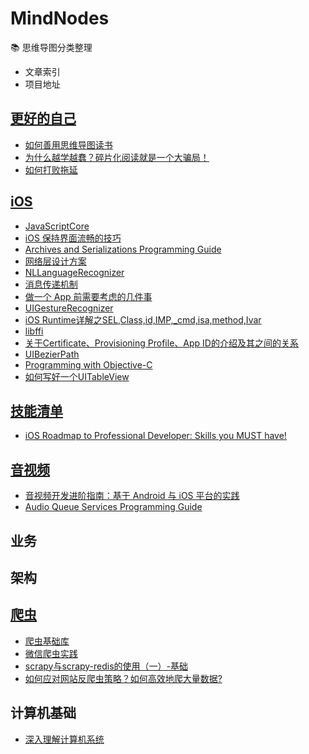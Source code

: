 # MindNodes
📚 思维导图分类整理

- 文章索引
- 项目地址

## [更好的自己](https://github.com/dearbar/MindNodes/tree/master/%E5%A6%82%E4%BD%95%E5%AD%A6%E4%B9%A0)

- [如何善用思维导图读书](http://m.quzhiboapp.com/#!/intro/125)
- [为什么越学越蠢？碎片化阅读就是一个大骗局！](https://www.jianshu.com/p/f98e81fb77a4)
- [如何打败拖延](https://waitbutwhy.com/cn/%E5%A6%82%E4%BD%95%E6%89%93%E8%B4%A5%E6%8B%96%E5%BB%B6%E7%97%87)

## [iOS](https://github.com/dearbar/MindNodes/tree/master/iOS)

- [JavaScriptCore](https://developer.apple.com/documentation/javascriptcore?language=occ)
- [iOS 保持界面流畅的技巧](https://blog.ibireme.com/2015/11/12/smooth_user_interfaces_for_ios/)
- [Archives and Serializations Programming Guide](https://developer.apple.com/library/archive/documentation/Cocoa/Conceptual/Archiving/Archiving.html#//apple_ref/doc/uid/10000047i)
- [网络层设计方案](https://casatwy.com/iosying-yong-jia-gou-tan-wang-luo-ceng-she-ji-fang-an.html)
- [NLLanguage​Recognizer](https://nshipster.com/nllanguagerecognizer/)
- [消息传递机制](https://objccn.io/issue-7-4/)
- [做一个 App 前需要考虑的几件事](http://limboy.me/tech/2016/07/06/starting-an-app.html)
- [UIGestureRecognizer](https://developer.apple.com/documentation/uikit/uigesturerecognizer)
- [iOS Runtime详解之SEL,Class,id,IMP,_cmd,isa,method,Ivar](https://blog.csdn.net/Hello_Hwc/article/details/49682857)
- [libffi](http://www.chiark.greenend.org.uk/doc/libffi-dev/html/Index.html#Index)
- [关于Certificate、Provisioning Profile、App ID的介绍及其之间的关系](https://www.cnblogs.com/cywin888/p/3263027.html)
- [UIBezierPath](https://developer.apple.com/documentation/uikit/uibezierpath)
- [Programming with Objective-C](https://developer.apple.com/library/archive/documentation/Cocoa/Conceptual/ProgrammingWithObjectiveC/Introduction/Introduction.html)
- [如何写好一个UITableView](https://juejin.im/post/5a309c56f265da43094524be)

## [技能清单](https://github.com/dearbar/MindNodes/tree/master/%E6%8A%80%E8%83%BD%E6%B8%85%E5%8D%95)
- [iOS Roadmap to Professional Developer: Skills you MUST have!](https://www.youtube.com/watch?v=pbhLZMVBlp0&t=65s)

## [音视频](https://github.com/dearbar/MindNodes/tree/master/%E9%9F%B3%E8%A7%86%E9%A2%91)

- [音视频开发进阶指南：基于 Android 与 iOS 平台的实践](https://www.zhihu.com/pub/book/119560110)
- [Audio Queue Services Programming Guide](https://developer.apple.com/library/archive/documentation/MusicAudio/Conceptual/AudioQueueProgrammingGuide/Introduction/Introduction.html#//apple_ref/doc/uid/TP40005343-CH1-SW1)

## 业务

## 架构

## [爬虫](https://github.com/dearbar/MindNodes/tree/master/%E7%88%AC%E8%99%AB)

- [爬虫基础库](https://www.jianshu.com/p/7208c883ea44)
- [微信爬虫实践](https://www.jianshu.com/p/c5f09cd6d535)
- [scrapy与scrapy-redis的使用（一）-基础](https://www.jianshu.com/p/83f4788a5657)
- [如何应对网站反爬虫策略？如何高效地爬大量数据?](https://www.zhihu.com/question/28168585)

## 计算机基础

- [深入理解计算机系统](https://book.douban.com/subject/26912767/)